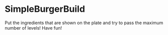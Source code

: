# SimpleBurgerBuild

Put the ingredients that are shown on the plate and try to pass the maximum number of levels!
Have fun!
